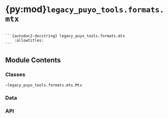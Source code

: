 # {py:mod}`legacy_puyo_tools.formats.mtx`

````{py:module} legacy_puyo_tools.formats.mtx

```{autodoc2-docstring} legacy_puyo_tools.formats.mtx
    :allowtitles:
```
````

## Module Contents

### Classes

```{autodoc2-summary}
~legacy_puyo_tools.formats.mtx.Mtx
```

### Data

### API

```{autodoc2-object} legacy_puyo_tools.formats.mtx.Mtx
```
